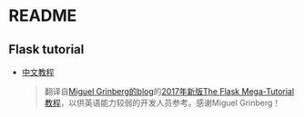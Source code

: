 # README

## Flask tutorial

- [中文教程](<https://github.com/luhuisicnu/The-Flask-Mega-Tutorial-zh>)

  > 翻译自[Miguel Grinberg的blog](https://blog.miguelgrinberg.com/)的[2017年新版The Flask Mega-Tutorial教程](https://blog.miguelgrinberg.com/post/the-flask-mega-tutorial-part-i-hello-world)，以供英语能力较弱的开发人员参考。感谢Miguel Grinberg！
